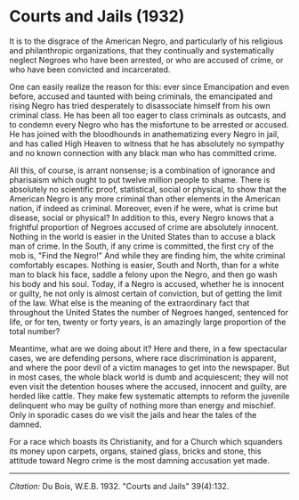 # Courts and Jails (1932)

It is to the disgrace of the American Negro, and particularly of his religious and philanthropic organizations, that they continually and systematically neglect Negroes who have been arrested, or who are accused of crime, or who have been convicted and incarcerated.

One can easily realize the reason for this: ever since Emancipation and even before, accused and taunted with being criminals, the emancipated and rising Negro has tried desperately to disassociate himself from his own criminal class. He has been all too eager to class criminals as outcasts, and to condemn every Negro who has the misfortune to be arrested or accused. He has joined with the bloodhounds in anathematizing every Negro in jail, and has called High Heaven to witness that he has absolutely no sympathy and no known connection with any black man who has committed crime.

All this, of course, is arrant nonsense; is a combination of ignorance and pharisaism which ought to put twelve million people to shame. There is absolutely no scientific proof, statistical, social or physical, to show that the American Negro is any more criminal than other elements in the American nation, if indeed as criminal. Moreover, even if he were, what is crime but disease, social or physical? In addition to this, every Negro knows that a frightful proportion of Negroes accused of crime are absolutely innocent. Nothing in the world is easier in the United States than to accuse a black man of crime. In the South, if any crime is committed, the first cry of the mob is, "Find the Negro!" And while they are finding him, the white criminal comfortably escapes. Nothing is easier, South and North, than for a white man to black his face, saddle a felony upon the Negro, and then go wash his body and his soul. Today, if a Negro is accused, whether he is innocent or guilty, he not only is almost certain of conviction, but of getting the limit of the law. What else is the meaning of the extraordinary fact that throughout the United States the number of Negroes hanged, sentenced for life, or for ten, twenty or forty years, is an amazingly large proportion of the total number?

Meantime, what are we doing about it? Here and there, in a few spectacular cases, we are defending persons, where race discrimination is apparent, and where the poor devil of a victim manages to get into the newspaper. But in most cases, the whole black world is dumb and acquiescent; they will not even visit the detention houses where the accused, innocent and guilty, are herded like cattle. They make few systematic attempts to reform the juvenile delinquent who may be guilty of nothing more than energy and mischief. Only in sporadic cases do we visit the jails and hear the tales of the damned.

For a race which boasts its Christianity, and for a Church which squanders its money upon carpets, organs, stained glass, bricks and stone, this attitude toward Negro crime is the most damning accusation yet made.


_________________
*Citation:* Du Bois, W.E.B. 1932. "Courts and Jails" 39(4):132.